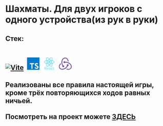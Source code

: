 # Шахматы. Для двух игроков с одного устройства(из рук в руки)

<h2>Стек:<br><br>
    <p>
        <a href='https://vitejs.dev/' target="_blank" rel="noreferrer"><img src="https://vitejs.dev/logo.svg" title="Vite"  alt="Vite" width="40" height="40"/><a/>&nbsp;
        <a href="https://www.typescriptlang.org/"><img src="https://github.com/devicons/devicon/blob/master/icons/typescript/typescript-original.svg" title="TypeScript" alt="TypeScript" width="40" height="40"/></a>&nbsp;
        <a href="https://reactjs.org/"><img src="https://github.com/devicons/devicon/blob/master/icons/react/react-original-wordmark.svg" title="React" alt="React" width="40" height="40"/></a>&nbsp;
        <a href="https://redux.js.org/"><img src="https://github.com/devicons/devicon/blob/master/icons/redux/redux-original.svg" title="Redux" alt="Redux" width="40" height="40"/></a>&nbsp;
    </p>
</h1>

<h2>Реализованы все правила настоящей игры, кроме трёх повторяющихся ходов равных ничьей.<br><br>Посмотреть на проект можете <a href="https://GabimaruDev.github.io/Chess/">ЗДЕСЬ</a></h2>
